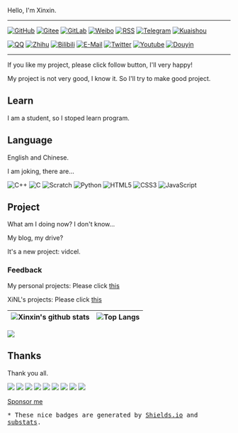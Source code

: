 Hello, I'm Xinxin.

---

[![GitHub](https://img.shields.io/badge/dynamic/json?logo=github&label=GitHub&labelColor=495867&color=495867&query=%24.data.totalSubs&url=https%3A%2F%2Fapi.spencerwoo.com%2Fsubstats%2F%3Fsource%3Dgithub%26queryKey%3Dxinxin2021&style=flat-square)](https://github.com/xinxin2021)
[![Gitee](https://img.shields.io/static/v1?logo=gitee&logoColor=white&label=Gitee&message=xinxin-2021&color=c71d23&labelColor=c71d23&style=flat-square)](https://gitee.com/xinxin-2021)
[![GitLab](https://img.shields.io/static/v1?logo=gitlab&logoColor=white&label=GitLab&message=xinxin2021&color=ed462b&labelColor=ed462b&style=flat-square)](https://gitlab.com/xinxin2021)
[![Weibo](https://img.shields.io/badge/dynamic/json?logo=sina-weibo&label=Weibo&labelColor=d52c2b&color=d52c2b&query=%24.count&url=https%3A%2F%2Fapi.swo.moe%2Fstats%2Fweibo%2F7661070283&style=flat-square)](https://weibo.com/u/7661070283)
[![RSS](https://img.shields.io/static/v1?logo=rss&logoColor=white&label=RSS&message=Feed&color=95B8D1&labelColor=95B8D1&style=flat-square)](https://blog.xinxin2021.tk/feed.xml)
[![Telegram](https://img.shields.io/badge/dynamic/json?logo=telegram&logoColor=white&label=Telegram&labelColor=1e95d3&color=1e95d3&query=%24.count&url=https%3A%2F%2Fapi.swo.moe%2Fstats%2Ftelegram%2Fxingteh&style=flat-square)](https://t.me/xingteh)
[![Kuaishou](https://img.shields.io/static/v1?logo=kuaishou&logoColor=white&label=Kuaishou&message=%F0%9D%91%BF%F0%9D%92%8A%F0%9D%92%8F%F0%9D%92%99%F0%9D%92%8A%F0%9D%92%8F%0D%0A&color=ff3d13&labelColor=ff3d13&style=flat-square)](https://www.kuaishou.com/profile/3xyuwi6rqfbumm2)

[![QQ](https://img.shields.io/static/v1?logo=tencent-qq&logoColor=white&label=QQ&message=3585097686&color=ea242e&labelColor=ea242e&style=flat-square)](tencent://ContactInfo/?subcmd=ViewInfo&puin=0&uin=3585097686)
[![Zhihu](https://img.shields.io/badge/dynamic/json?url=https%3A%2F%2Fapi.swo.moe%2Fstats%2Fzhihu%2Fxinxin-python&query=count&color=0084ff&label=Zhihu&labelColor=0084ff&logo=zhihu&logoColor=white&cacheSeconds=3600&style=flat-square)](https://www.zhihu.com/people/xinxin-python)
[![Bilibili](https://img.shields.io/badge/dynamic/json?url=https%3A%2F%2Fapi.swo.moe%2Fstats%2Fbilibili%2F687889425&query=count&color=fe7398&label=Bilibili&labelColor=fe7398&logo=bilibili&logoColor=white&style=flat-square&cacheSeconds=3600)](https://space.bilibili.com/687889425)
[![E-Mail](https://img.shields.io/static/v1?logo=data%3Aimage%2Fpng%3Bbase64%2CiVBORw0KGgoAAAANSUhEUgAAACAAAAAgCAYAAABzenr0AAAAAXNSR0IArs4c6QAAAn9JREFUWEftl82LjlEYxn%2BX8rGytTBZSshGWYxEsRIlNEz5qGFm4XshmtQwTYmFBTMSkqIQDVnYiLCwYKEosrCQ5h8wK7tL9%2FS8OnM88z7P%2BzbNbObenfPc931d5%2F465xGzLJplfOYITETAdgdwHFg3Qyn5CAxLGpPtpcDYDAHnMB1BYBTYOUsEngaB38DijMAFqF2gbkH3fIYzHgTCQZl0S3o0HZGxvQ%2B4X%2BYrJ%2FAVWJUoHpBUaliXmO1e4FaiPwkjJxDgjzMSPZLu1gVM9WyfAK5m4F1AkJiQSQQkxXplCYk%2BSbdbIWH7LHApB5f0LU37fwSKuVBG4oikG3VI2I4iTgsuTtwV4IX%2Ff3VXSqAJiZOSrjUjYfsycKbs5I29yggkimWROC3pShkJ28PAsWbgtSNQQaJfUprfGOd3gJ4q8JYJNEnHgKSh4vtDYG8d8HYJxH0R7dmZhf5tsd6U7X8oiu7XFKmqLsKsn%2FMT1mmGZ8Cu6OxcuXYRFuHKqzrWC4FTmeMA%2FA70J%2FvXJaVFOfGpNgHbR4GRxOGopN2Fk83AMmA%2B8FLSz2L%2FHrA%2FsTkn6WIW0eoU2N4KxFW9qDCOYdIpabxiDswDojY2JHoHJQWxehGwvQJ4DixPnKyV9KlO8m1HZOLVs6TQD9I7JL2pTIHtBcALYEsCtkdSdEFtsR0d8z4xiPrYLulH0xqwfRPoSwwHJcVsb1lsdwMPEsNXwDbgT2Mvv45jmKSPkCeS4vpsW2wPAIOJg43Au6kIxDg91Cg6SavbRk4MbcejJl5FIdE9r1MCn4E10wHUho8vkYLDQEuPjTaApjLpbfyYRO5jYq2fRufNXEV3jMSjd%2B7f8C8zwljDdvSVIgAAAABJRU5ErkJggg%3D%3D&label=E-Mail&message=%40xinxin&color=orange&labelColor=orange&style=flat-square)](mailto:xinxin@xinxin2021.tk)
[![Twitter](https://img.shields.io/static/v1?logo=twitter&logoColor=white&label=Twitter&message=%40xingtehx&color=1da1f2&labelColor=1da1f2&style=flat-square)](https://twitter.com/xingtehx)
[![Youtube](https://img.shields.io/static/v1?logo=youtube&logoColor=white&label=Youtube&message=%40xinxinx&color=ff0000&labelColor=ff0000&style=flat-square)](https://www.youtube.com/@xinxinx)
[![Douyin](https://img.shields.io/static/v1?logo=tiktok&logoColor=white&label=Douyin&message=%F0%9D%91%BF%F0%9D%92%8A%F0%9D%92%8F%F0%9D%92%99%F0%9D%92%8A%F0%9D%92%8F%0D%0A&color=060716&labelColor=060716&style=flat-square)](https://www.douyin.com/user/MS4wLjABAAAA7Hk3D3pmg5jTQdFPqtJtSTkhyMsKZ0NbU0LHPVlA_0Q)

---

If you like my project, please click follow button, I'll very happy!

My project is not very good, I know it. So I'll try to make good project.

## Learn

I am a student, so I stoped learn program.

## Language

English and Chinese.

I am joking, there are...

![C++](https://img.shields.io/static/v1?logo=cplusplus&logoColor=white&label=C%2B%2B&message=5%25&color=4e733a&labelColor=4e733a&style=flat-square)
![C](https://img.shields.io/static/v1?logo=c&logoColor=white&label=C&message=1%25&color=153961&labelColor=153961&style=flat-square)
![Scratch](https://img.shields.io/static/v1?logo=scratch&logoColor=white&label=Scratch&message=99%25&color=fbac1b&labelColor=fbac1b&style=flat-square)
![Python](https://img.shields.io/static/v1?logo=python&logoColor=white&label=Python&message=37%25&color=376d9c&labelColor=376d9c&style=flat-square)
![HTML5](https://img.shields.io/static/v1?logo=html5&logoColor=white&label=HTML5&message=25%25&color=f06427&labelColor=f06427&style=flat-square)
![CSS3](https://img.shields.io/static/v1?logo=css3&logoColor=white&label=CSS3&message=15%25&color=1a97d1&labelColor=1a97d1&style=flat-square)
![JavaScript](https://img.shields.io/static/v1?logo=javascript&logoColor=white&label=JavaScript&message=17%25&color=e3a029&labelColor=e3a029&style=flat-square)

## Project

What am I doing now? I don't know...

My blog, my drive?

It's a new project: vidcel.

### Feedback

My personal projects: Please click [this](https://support.qq.com/product/378946)

XiNL's projects: Please click [this](https://support.qq.com/product/378689)

| <img align="center" src="https://github-readme-stats.xinxin2021.tk/api?username=xinxin2021&show_icons=true&include_all_commits=true&hide_border=true" alt="Xinxin's github stats" /> | <img align="center" src="https://github-readme-stats.xinxin2021.tk/api/top-langs/?username=xinxin2021&layout=compact&hide_border=true" alt="Top Langs" /> |
| ------------- | ------------- |

![](https://github-profile-trophy.vercel.app/?username=xinxin2021&theme=flat&column=7)

## Thanks

Thank you all.

[![](https://img.shields.io/static/v1?logo=cloudflare&logoColor=white&label=Cloudflare&message=SSL%20CDN&labelColor=f5821f&color=f5821f&style=flat-square)](https://cloudflare.com)
[![](https://img.shields.io/static/v1?logo=jekyll&logoColor=white&label=Jekyll&message=Build&labelColor=c50000&color=c50000&style=flat-square)](https://jekyllrb.com)
[![](https://img.shields.io/static/v1?logo=vercel&logoColor=white&label=Vercel&message=Build%20%26%20Run&labelColor=000000&color=000000&style=flat-square)](https://vercel.com)
[![](https://img.shields.io/static/v1?logo=github&logoColor=white&label=GitHub&message=Pages&labelColor=495867&color=495867&style=flat-square)](https://github.io)
[![](https://img.shields.io/static/v1?logo=git&logoColor=white&label=Git&message=Codes&labelColor=f44d27&color=f44d27&style=flat-square)](https://git-scm.com)
![](https://img.shields.io/static/v1?logo=markdown&label=Markdown&message=Write&style=flat-square)
[![](https://img.shields.io/static/v1?logo=python&logoColor=white&label=Python&message=Codes&labelColor=376d9c&color=376d9c&style=flat-square)](https://python.org)
[![](https://img.shields.io/static/v1?logo=cplusplus&logoColor=white&label=C%2B%2B&message=Codes&labelColor=4e733a&color=4e733a&style=flat-square)](https://cplusplus.com)
[![](https://img.shields.io/static/v1?logo=qt&logoColor=white&label=Qt&labelColor=41cd52&message=GUI%20Codes&color=41cd52&style=flat-square)](https://www.qt.io)

[Sponsor me](https://sponsor.xinxin2021.tk)

<samp>* These nice badges are generated by <a href="//shields.io/">Shields.io</a> and <a href="//github.com/spencerwooo/substats">substats</a>.</samp>
